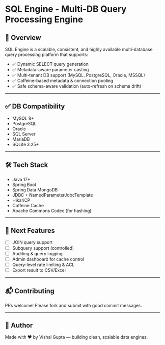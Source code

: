 # SQL Engine - Multi-DB Query Processing Engine

## 🚀 Overview
SQL Engine is a scalable, consistent, and highly available multi-database query processing platform that supports:

- ✅ Dynamic SELECT query generation
- ✅ Metadata-aware parameter casting
- ✅ Multi-tenant DB support (MySQL, PostgreSQL, Oracle, MSSQL)
- ✅ Caffeine-based metadata & connection pooling
- ✅ Safe schema-aware validation (auto-refresh on schema drift)

---

## ✅ DB Compatibility

- MySQL 8+
- PostgreSQL
- Oracle
- SQL Server
- MariaDB
- SQLite 3.25+

---

## 🛠 Tech Stack
- Java 17+
- Spring Boot
- Spring Data MongoDB
- JDBC + NamedParameterJdbcTemplate
- HikariCP
- Caffeine Cache
- Apache Commons Codec (for hashing)

---

## 📌 Next Features
- [ ] JOIN query support
- [ ] Subquery support (controlled)
- [ ] Auditing & query logging
- [ ] Admin dashboard for cache control
- [ ] Query-level rate limiting & ACL
- [ ] Export result to CSV/Excel

---

## 📬 Contributing
PRs welcome! Please fork and submit with good commit messages.

---

## 🧠 Author
Made with ❤️ by Vishal Gupta — building clean, scalable data engines.


